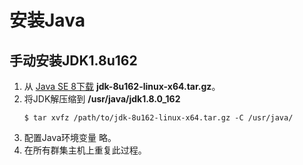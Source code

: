 安装Java
================================================================================
## 手动安装JDK1.8u162
1. 从 [Java SE 8下载](http://www.oracle.com/technetwork/java/javase/downloads/java-archive-javase8-2177648.html)
**jdk-8u162-linux-x64.tar.gz**。
2. 将JDK解压缩到 **/usr/java/jdk1.8.0_162**
    ```shell
    $ tar xvfz /path/to/jdk-8u162-linux-x64.tar.gz -C /usr/java/
    ```
3. 配置Java环境变量
    略。
4. 在所有群集主机上重复此过程。
